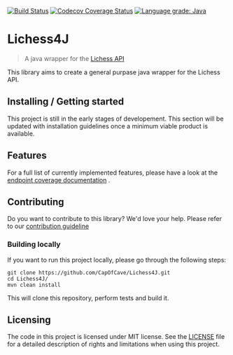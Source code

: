 [![Build Status](https://github.com/CapOfCave/Lichess4J/actions/workflows/ci.yml/badge.svg?branch=master)](https://github.com/CapOfCave/Lichess4J/actions?query=workflow%3A"Java+CI"+branch%3Amaster)
[![Codecov Coverage Status](https://codecov.io/gh/CapOfCave/Lichess4J/branch/master/graph/badge.svg)](https://codecov.io/gh/CapOfCave/Lichess4J)
[![Language grade: Java](https://img.shields.io/lgtm/grade/java/g/CapOfCave/Lichess4J.svg?logo=lgtm&logoWidth=18)](https://lgtm.com/projects/g/CapOfCave/Lichess4J/context:java)

# Lichess4J
> A java wrapper for the [Lichess API](https://lichess.org/api)

This library aims to create a general purpase java wrapper for the Lichess API.

## Installing / Getting started

This project is still in the early stages of developement. This section will be updated with installation guidelines once a minimum viable product is available.

## Features

For a full list of currently implemented features, please have a look at the [endpoint coverage documentation](https://github.com/CapOfCave/Lichess4J/blob/master/docs/endpoint-coverage.md) .

## Contributing

Do you want to contribute to this library? We'd love your help. Please refer to our [contribution guideline](https://github.com/CapOfCave/Lichess4J/blob/master/CONTRIBUTING.md)

### Building locally

If you want to run this project locally, please go through the following steps:

```shell
git clone https://github.com/CapOfCave/Lichess4J.git
cd Lichess4J/
mvn clean install
```

This will clone this repository, perform tests and build it.

## Licensing
The code in this project is licensed under MIT license. See the [LICENSE](https://github.com/CapOfCave/Lichess4J/blob/master/LICENSE) file for a detailed description of rights and limitations when using this project.